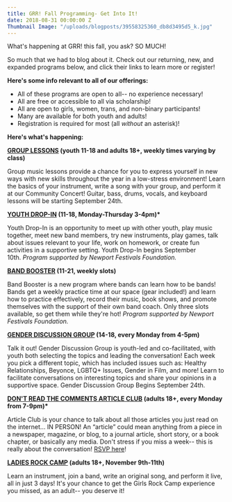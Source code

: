 ```yaml
---
title: GRR! Fall Programming- Get Into It!
date: 2018-08-31 00:00:00 Z
Thumbnail Image: "/uploads/blogposts/39558325360_db8d3495d5_k.jpg"
---
```


What's happening at GRR! this fall, you ask? SO MUCH!

So much that we had to blog about it. Check out our returning, new, and expanded programs below, and click their links to learn more or register!

**Here's some info relevant to all of our offerings:**

- All of these programs are open to all-- no experience necessary!
- All are free or accessible to all via scholarship!
- All are open to girls, women, trans, and non-binary participants!
- Many are available for both youth and adults!
- Registration is required for most (all _without_ an asterisk)!

**Here's what's happening:**

**[GROUP LESSONS](http://girlsrockri.org/register-grouplessons/) (youth 11-18 and adults 18+, weekly times varying by class)**

Group music lessons provide a chance for you to express yourself in new ways with new skills throughout the year in a low-stress environment! Learn the basics of your instrument, write a song with your group, and perform it at our Community Concert! Guitar, bass, drums, vocals, and keyboard lessons will be starting September 24th.

**[YOUTH DROP-IN](http://girlsrockri.org/other-programs/) (11-18, Monday-Thursday 3-4pm)\***

Youth Drop-In is an opportunity to meet up with other youth, play music together, meet new band members, try new instruments, play games, talk about issues relevant to your life, work on homework, or create fun activities in a supportive setting. Youth Drop-In begins September 10th. _Program supported by Newport Festivals Foundation._

**[BAND BOOSTER](http://girlsrockri.org/other-programs/) (11-21, weekly slots)**

Band Booster is a new program where bands can learn how to be bands! Bands get a weekly practice time at our space (gear included!) and learn how to practice effectively, record their music, book shows, and promote themselves with the support of their own band coach. Only three slots available, so get them while they're hot! _Program supported by Newport Festivals Foundation._

**[GENDER DISCUSSION GROUP](http://girlsrockri.org/other-programs/) (14-18, every Monday from 4-5pm)**

Talk it out! Gender Discussion Group is youth-led and co-facilitated, with youth both selecting the topics and leading the conversation! Each week you pick a different topic, which has included issues such as: Healthy Relationships, Beyonce, LGBTQ+ Issues, Gender in Film, and more! Learn to facilitate conversations on interesting topics and share your opinions in a supportive space. Gender Discussion Group Begins September 24th.

**[DON'T READ THE COMMENTS ARTICLE CLUB](http://girlsrockri.org/other-programs/) (adults 18+, every Monday from 7-9pm)\***

Article Club is your chance to talk about all those articles you just read on the internet… IN PERSON! An “article” could mean anything from a piece in a newspaper, magazine, or blog, to a journal article, short story, or a book chapter, or basically any media. Don't stress if you miss a week-- this is really about the conversation! [RSVP here](https://www.facebook.com/events/1476904872419489/)!

**[LADIES ROCK CAMP](http://girlsrockri.org/register-ladiesrockcamp/) (adults 18+, November 9th-11th)**

Learn an instrument, join a band, write an original song, and perform it live, all in just 3 days! It's your chance to get the Girls Rock Camp experience you missed, as an adult-- you deserve it!
